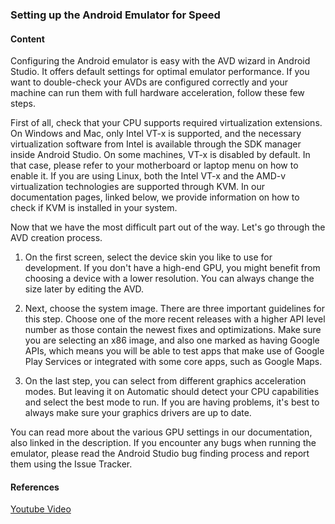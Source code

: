 ### Setting up the Android Emulator for Speed

#### Content

Configuring the Android emulator is easy with the AVD wizard in Android Studio. It offers default settings for optimal emulator performance. If you want to double-check your AVDs are configured correctly and your machine can run them with full hardware acceleration, follow these few steps.

First of all, check that your CPU supports required virtualization extensions. On Windows and Mac, only Intel VT-x is supported, and the necessary virtualization software from Intel is available through the SDK manager inside Android Studio. On some machines, VT-x is disabled by default. In that case, please refer to your motherboard or laptop menu on how to enable it. If you are using Linux, both the Intel VT-x and the AMD-v virtualization technologies are supported through KVM. In our documentation pages, linked below, we provide information on how to check if KVM is installed in your system.

Now that we have the most difficult part out of the way. Let's go through the AVD creation process.

1. On the first screen, select the device skin you like to use for development. If you don't have a high-end GPU, you might benefit from choosing a device with a lower resolution. You can always change the size later by editing the AVD. 

2. Next, choose the system image. There are three important guidelines for this step. Choose one of the more recent releases with a higher API level number as those contain the newest fixes and optimizations. Make sure you are selecting an x86 image, and also one marked as having Google APIs, which means you will be able to test apps that make use of Google Play Services or integrated with some core apps, such as Google Maps.

3. On the last step, you can select from different graphics acceleration modes. But leaving it on Automatic should detect your CPU capabilities and select the best mode to run. If you are having problems, it's best to always make sure your graphics drivers are up to date.

You can read more about the various GPU settings in our documentation, also linked in the description. If you encounter any bugs when running the emulator, please read the Android Studio bug finding process and report them using the Issue Tracker.

#### References
[Youtube Video](https://www.youtube.com/watch?v=lj_CTXVrUto&t=2s)